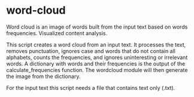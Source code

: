 # word-cloud

Word cloud is an image of words built from the input text based on words frequencies. Visualized content analysis.

This script creates a word cloud from an input text. 
It processes the text, removes punctuation, ignores case and words that do not contain all alphabets, counts the frequencies, and ignores uninteresting or irrelevant words.
A dictionary with words and their frequencies is the output of the calculate_frequencies function. 
The wordcloud module will then generate the image from the dictionary.

For the input text this script needs a file that contains text only (.txt).
